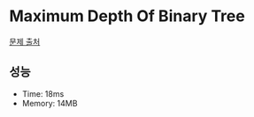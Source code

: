 # Maximum Depth Of Binary Tree

[문제 출처](https://leetcode.com/problems/maximum-depth-of-binary-tree)

## 성능

- Time: 18ms
- Memory: 14MB